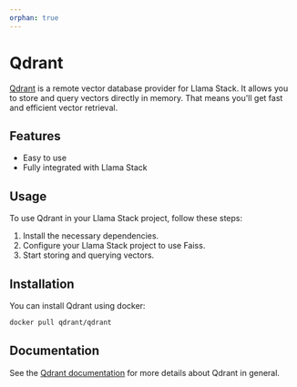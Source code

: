 ```yaml
---
orphan: true
---
```

# Qdrant

[Qdrant](https://qdrant.tech/documentation/) is a remote vector database provider for Llama Stack. It 
allows you to store and query vectors directly in memory.
That means you'll get fast and efficient vector retrieval.

## Features

- Easy to use
- Fully integrated with Llama Stack

## Usage

To use Qdrant in your Llama Stack project, follow these steps:

1. Install the necessary dependencies.
2. Configure your Llama Stack project to use Faiss.
3. Start storing and querying vectors.

## Installation

You can install Qdrant using docker:

```bash
docker pull qdrant/qdrant
```
## Documentation
See the [Qdrant documentation](https://qdrant.tech/documentation/) for more details about Qdrant in general.
